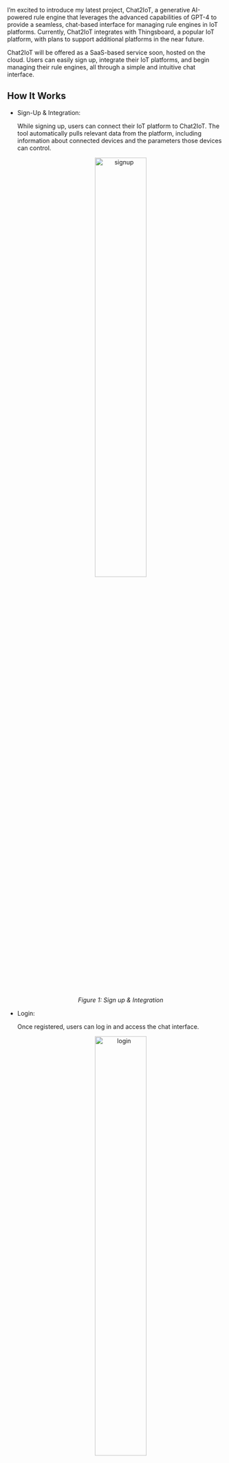 I’m excited to introduce my latest project, Chat2IoT, a generative AI-powered rule engine that leverages the advanced capabilities of GPT-4 to provide a seamless, chat-based interface for managing rule engines in IoT platforms. Currently, Chat2IoT integrates with Thingsboard, a popular IoT platform, with plans to support additional platforms in the near future.

Chat2IoT will be offered as a SaaS-based service soon, hosted on the cloud. Users can easily sign up, integrate their IoT platforms, and begin managing their rule engines, all through a simple and intuitive chat interface.

## How It Works

* Sign-Up & Integration:

    While signing up, users can connect their IoT platform to Chat2IoT. The tool automatically pulls relevant data from the platform, including information about connected devices and the parameters those devices can control.

    <p align="center">
        <img src="../images/blog/smart-rule-engine/signup.png" style="width:50%;" alt="signup"/><br>
        <i>Figure 1: Sign up & Integration</i>
    </p>


* Login:

    Once registered, users can log in and access the chat interface.

    <p align="center">
        <img src="../images/blog/smart-rule-engine/login.png" style="width:50%;" alt="login"/><br>
        <i>Figure 2: Login</i>
    </p>

* Chat Interface:

    The core of Chat2IoT is its chat-based management system. Through this interface, users can effortlessly manage their rule engines. For example, users can ask the system to list all existing rule engines, create new ones, or modify or delete existing ones.

    <p align="center">
        <img src="../images/blog/smart-rule-engine/chat.png" style="width:50%;" alt="chat"/><br>
        <i>Figure 3: Chat Interface for Rule Engine</i>
    </p>

## Current Progress

Significant progress has been made, including:

* Signup and platform integration: Creating tenant and adding integration.

* Puling data from IoT platform: A task manager for running periodic task that pull data from the connected IoT platform. This process retrieves information about devices and their parameters at regular intervals, ensuring that the data within Chat2IoT reflects the current state of the IoT platform environment.

* AI Integration: Integrating GPT-4 and prompt engineering

* Rule Engine Management: Creating, modifying, and deleting rule engines through the chat interface. Chat2IoT understands user intent with the help of GPT-4 and perform actions accordingly.

* Data Subscrition: Subscribing to devices data from IoT platform over websockets.

* Rule Chain Execution. Running all rule chains and performing actions based on rule chain logic.

* Triggering device's parameters: Based on rule chain, updating devices parameters/attributes.


## Use Case: Controlling an HVAC System

* Creating Rule Chain:

    Consider a typical use case for controlling an HVAC system. A user might want to create a rule that controls the heating and cooling systems based on room temperature. For example:

    User Prompt:
    <blockquote>
        If the temperature in Meeting Room 1 is 2 degrees below the setpoint, turn on the heating mode and activate the heating relay for the HVAC system. If the temperature is 2 degrees above the setpoint, switch to cooling mode and activate the cooling relay. Otherwise, turn off both the heating and cooling relays. The setpoint is 73 degrees.
    </blockquote>

    If any information is missing, the system will prompt the user for the necessary details. Once all the information is provided, Chat2IoT will rephrase the rule and ask the user for confirmation to ensure the intent is correctly captured. Upon confirmation, the rule is created and activated.

    <p align="center">
        <img src="../images/blog/smart-rule-engine/create.png" style="width:50%;" alt="create"/><br>
        <i>Figure 4: Generate Rule Chain</i>
    </p>

    Evaluating above rule chain by simulating device. Through following script, temperature is simulated as 70 degrees.

    <p align="center">
        <img src="../images/blog/smart-rule-engine/simulate_temperature_70.png" style="width:50%;" alt="simulate_temperature_70"/><br>
        <i>Figure 5: Simulating temperature as 70 degrees</i>
    </p>

    We know that based on rule chain we created, heating shall be turned on. Let's see in Thingsboard.

    <p align="center">
        <img src="../images/blog/smart-rule-engine/thingsboard_heating.png" style="width:50%;" alt="thingsboard_heating"/><br>
        <i>Figure 6: Meeting Room 1 Device on Thingsboard</i>
    </p>

    We can see in above figure that Heat Relay of Meeting 1 is turned on.

    Similarly through following script, temperature is simulated as 76 degrees.

    <p align="center">
        <img src="../images/blog/smart-rule-engine/simulate_temperature_76.png" style="width:50%;" alt="simulate_temperature_76"/><br>
        <i>Figure 7: Simulating temperature as 76 degrees</i>
    </p>

    We know that based on rule chain we created, now cooling shall be turned on. Let's see in Thingsboard.

    <p align="center">
        <img src="../images/blog/smart-rule-engine/thingsboard_cooling.png" style="width:50%;" alt="thingsboard_cooling"/><br>
        <i>Figure 8: Meeting Room 1 Device on Thingsboard</i>
    </p>

    We can see in above figure that Cool Relay of Meeting 1 is turned on.

* Listing Rule Chains

    Use can ask tool to list all the existing rule chains

    User Prompt:
    <blockquote>
        list all rule chains
    </blockquote>


    <p align="center">
        <img src="../images/blog/smart-rule-engine/list.png" style="width:50%;" alt="list"/><br>
        <i>Figure 9: List Rule Chains</i>
    </p>

* Updating Rule Chain

    Now the above created rule chain can be modified by simply asking the tool.

    User Prompt:
    <blockquote>
        Modify setpoint to 75 degrees in HVAC rule chain
    </blockquote>


    <p align="center">
        <img src="../images/blog/smart-rule-engine/update.png" style="width:50%;" alt="update"/><br>
        <i>Figure 10: Update Rule Chain</i>
    </p>

* Deleting Rule Chain

    Now if the user no longer need this rule chain. They can ask to remove it.

    User Prompt:
    <blockquote>
        Remove HVAC rule chain
    </blockquote>


    <p align="center">
        <img src="../images/blog/smart-rule-engine/delete.png" style="width:50%;" alt="delete"/><br>
        <i>Figure 11: Delete Rule Chain</i>
    </p>


## Current challenges

While GPT-4 is a powerful tool for understanding and generating natural language responses, it can occasionally produce inconsistent results. At times, the responses might not accurately capture the user’s intent, leading to exceptions or misunderstandings. Even when GPT-4 correctly interprets and rephrases the intent, it might not always generate the correct JSON schema required for rule creation.

To address this challenge, I am focusing on two key areas: prompt engineering and fine-tuning.

Prompt Engineering involves crafting and refining the prompts provided to GPT-4 to guide its responses more effectively. By carefully designing system prompt, we can improve the AI’s ability to understand user prompts better. This process includes experimenting with different phrasing, context-setting, and directive language to optimize the AI's performance.

Fine-Tuning is another critical strategy I am exploring. By training the model on specific data sets related to IoT platforms and rule engine management, the ability of AI can be improved to generate precise and reliable JSON schemas and better understand user intent.

## Future Work

Looking ahead, several enhancements and extensions are planned:

* Multi-Parameter Triggers: Creation of rules based on multiple input sources. For example, triggering a relay based on multiple sensors.

* Unit and Data Type Resolution: Developing strategies to handle cases where IoT platforms don’t provide units or data types. (e.g., determining whether "1," "ON," or "true" activates a relay).

* Edge Case Handling: Addressing situations where GPT-4 might not fully understand user intent.

* Expanding Capabilities: Exploring possibilities to extend Chat2IoT’s functionality to include reporting, device provisioning, dashboard creation, and ultimately controlling the entire IoT platform through the chat interface.


## Contributing to project

This is an open-source project, contributions are most welcome:

* Code Contributions: Submit patches to enhance existing features, add new ones, or fix bugs.
* Bug Reports: Help us improve by reporting issues you encounter. Please provide as much detail as possible.
* Patch Reviews: Review and provide feedback on other contributors' patches to ensure quality and consistency.

Your contributions, no matter how small, are valued and help make Chat2IoT better for everyone

Project repo: https://github.com/kamran890/smart-rule-engine

Website: https://www.chat2iot.com/

Demo: https://youtu.be/B74klnM6beU


